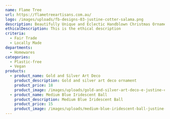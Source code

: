 ```yaml
---
name: Flame Tree
url: https://flametreeartisans.com.au/
logo: /images/uploads/fb-designs-03-justine-cotter-salama.png
description: Beautifully Unique and Eclectic Handblown Christmas Ornaments and Decorations Made By Egyptian Artisans
ethicalDescription: This is the ethical description
criteria:
  - Fair Trade
  - Locally Made
departments:
  - Homewares
categories:
  - Plastic-free
  - Vegan
products:
  - product_name: Gold and Silver Art Deco
    product_description: Gold and silver art deco ornament
    product_price: 18
    product_image: /images/uploads/gold-and-silver-art-deco-e-justine-cotter-salama.jpg
  - product_name: Medium Blue Iridescent Ball
    product_description: Medium Blue Iridescent Ball
    product_price: 15
    product_image: /images/uploads/medium-blue-iridescent-ball-justine-cotter-salama.jpg
---
```

